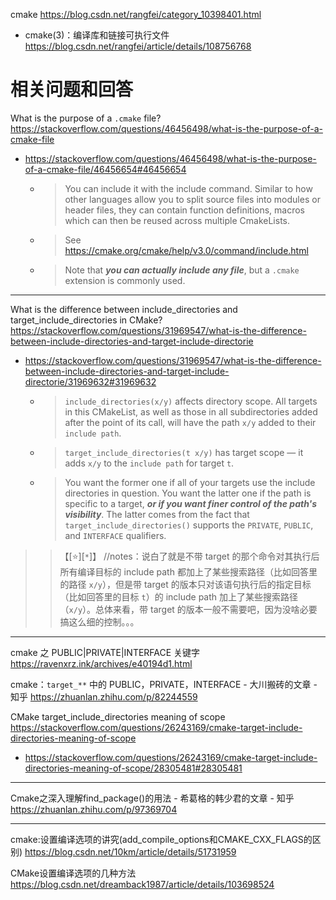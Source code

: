 
cmake https://blog.csdn.net/rangfei/category_10398401.html
- cmake(3)：编译库和链接可执行文件 https://blog.csdn.net/rangfei/article/details/108756768

# 相关问题和回答

What is the purpose of a `.cmake` file? https://stackoverflow.com/questions/46456498/what-is-the-purpose-of-a-cmake-file
- https://stackoverflow.com/questions/46456498/what-is-the-purpose-of-a-cmake-file/46456654#46456654
  * > You can include it with the include command. Similar to how other languages allow you to split source files into modules or header files, they can contain function definitions, macros which can then be reused across multiple CmakeLists.
  * > See https://cmake.org/cmake/help/v3.0/command/include.html
  * > Note that ***you can actually include any file***, but a `.cmake` extension is commonly used.

--------------------------------------------------

What is the difference between include_directories and target_include_directories in CMake? https://stackoverflow.com/questions/31969547/what-is-the-difference-between-include-directories-and-target-include-directorie
- https://stackoverflow.com/questions/31969547/what-is-the-difference-between-include-directories-and-target-include-directorie/31969632#31969632
  * > `include_directories(x/y)` affects directory scope. All targets in this CMakeList, as well as those in all subdirectories added after the point of its call, will have the path `x/y` added to their `include path`.
  * > `target_include_directories(t x/y)` has target scope — it adds `x/y` to the `include path` for target `t`.
  * > You want the former one if all of your targets use the include directories in question. You want the latter one if the path is specific to a target, ***or if you want finer control of the path's visibility***. The latter comes from the fact that `target_include_directories()` supports the `PRIVATE`, `PUBLIC`, and `INTERFACE` qualifiers.
>> 【[:star:][`*`]】 //notes：说白了就是不带 target 的那个命令对其执行后所有编译目标的 include path 都加上了某些搜索路径（比如回答里的路径 `x/y`），但是带 target 的版本只对该语句执行后的指定目标（比如回答里的目标 `t`）的 include path  加上了某些搜索路径（`x/y`）。总体来看，带 target 的版本一般不需要吧，因为没啥必要搞这么细的控制。。。

--------------------------------------------------

cmake 之 PUBLIC|PRIVATE|INTERFACE 关键字 https://ravenxrz.ink/archives/e40194d1.html

cmake：`target_**` 中的 PUBLIC，PRIVATE，INTERFACE - 大川搬砖的文章 - 知乎 https://zhuanlan.zhihu.com/p/82244559

CMake target_include_directories meaning of scope https://stackoverflow.com/questions/26243169/cmake-target-include-directories-meaning-of-scope
- https://stackoverflow.com/questions/26243169/cmake-target-include-directories-meaning-of-scope/28305481#28305481

--------------------------------------------------

Cmake之深入理解find_package()的用法 - 希葛格的韩少君的文章 - 知乎 https://zhuanlan.zhihu.com/p/97369704

--------------------------------------------------

cmake:设置编译选项的讲究(add_compile_options和CMAKE_CXX_FLAGS的区别) https://blog.csdn.net/10km/article/details/51731959

CMake设置编译选项的几种方法 https://blog.csdn.net/dreamback1987/article/details/103698524
